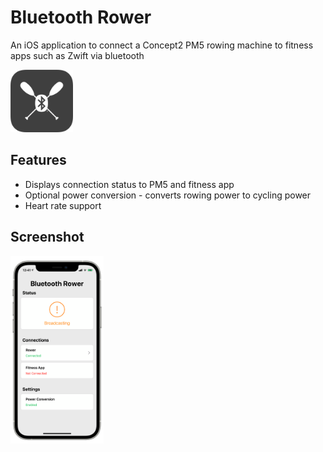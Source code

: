 # Bluetooth Rower
An iOS application to connect a Concept2 PM5 rowing machine to fitness apps such as Zwift via bluetooth

<img src="https://github.com/JeffG05/bluetooth-rower/blob/main/AppIcon.png?raw=true" height="100">

## Features
 - Displays connection status to PM5 and fitness app
 - Optional power conversion - converts rowing power to cycling power
 - Heart rate support

## Screenshot
<img src="https://github.com/JeffG05/bluetooth-rower/blob/main/Screenshot.png?raw=true" height="300">
